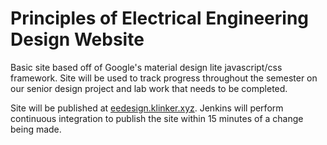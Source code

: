 # Principles of Electrical Engineering Design Website

Basic site based off of Google's material design lite javascript/css framework. Site will be used to track progress throughout the semester on our senior design project and lab work that needs to be completed.

Site will be published at [eedesign.klinker.xyz](http://eedesign.klinker.xyz). Jenkins will perform continuous integration to publish the site within 15 minutes of a change being made.
